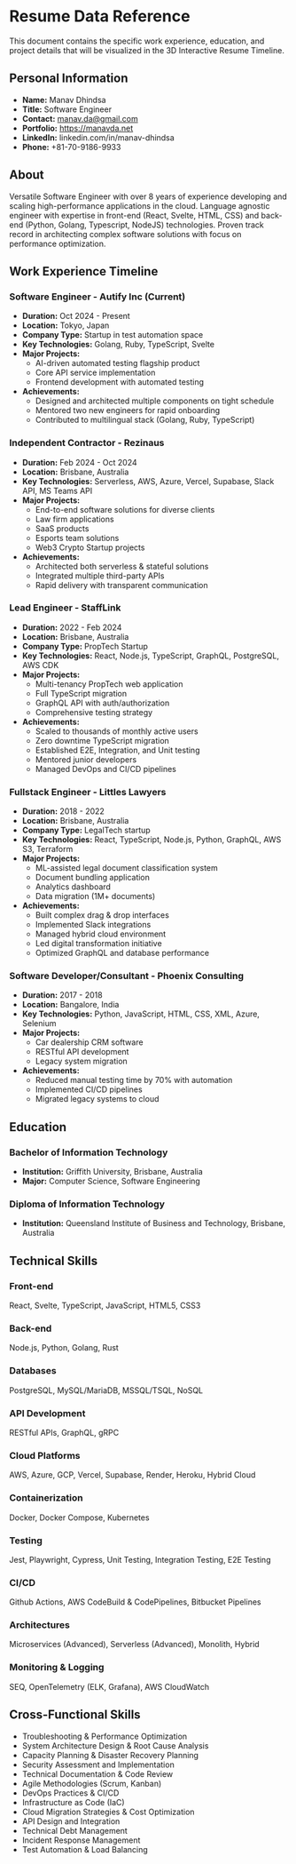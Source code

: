 # Resume Data Reference

This document contains the specific work experience, education, and project details that will be visualized in the 3D Interactive Resume Timeline.

## Personal Information

- **Name:** Manav Dhindsa
- **Title:** Software Engineer
- **Contact:** manav.da@gmail.com
- **Portfolio:** https://manavda.net
- **LinkedIn:** linkedin.com/in/manav-dhindsa
- **Phone:** +81-70-9186-9933

## About

Versatile Software Engineer with over 8 years of experience developing and scaling high-performance applications in the cloud. Language agnostic engineer with expertise in front-end (React, Svelte, HTML, CSS) and back-end (Python, Golang, Typescript, NodeJS) technologies. Proven track record in architecting complex software solutions with focus on performance optimization.

## Work Experience Timeline

### Software Engineer - Autify Inc (Current)

- **Duration:** Oct 2024 - Present
- **Location:** Tokyo, Japan
- **Company Type:** Startup in test automation space
- **Key Technologies:** Golang, Ruby, TypeScript, Svelte
- **Major Projects:**
  - AI-driven automated testing flagship product
  - Core API service implementation
  - Frontend development with automated testing
- **Achievements:**
  - Designed and architected multiple components on tight schedule
  - Mentored two new engineers for rapid onboarding
  - Contributed to multilingual stack (Golang, Ruby, TypeScript)

### Independent Contractor - Rezinaus

- **Duration:** Feb 2024 - Oct 2024
- **Location:** Brisbane, Australia
- **Key Technologies:** Serverless, AWS, Azure, Vercel, Supabase, Slack API, MS Teams API
- **Major Projects:**
  - End-to-end software solutions for diverse clients
  - Law firm applications
  - SaaS products
  - Esports team solutions
  - Web3 Crypto Startup projects
- **Achievements:**
  - Architected both serverless & stateful solutions
  - Integrated multiple third-party APIs
  - Rapid delivery with transparent communication

### Lead Engineer - StaffLink

- **Duration:** 2022 - Feb 2024
- **Location:** Brisbane, Australia
- **Company Type:** PropTech Startup
- **Key Technologies:** React, Node.js, TypeScript, GraphQL, PostgreSQL, AWS CDK
- **Major Projects:**
  - Multi-tenancy PropTech web application
  - Full TypeScript migration
  - GraphQL API with auth/authorization
  - Comprehensive testing strategy
- **Achievements:**
  - Scaled to thousands of monthly active users
  - Zero downtime TypeScript migration
  - Established E2E, Integration, and Unit testing
  - Mentored junior developers
  - Managed DevOps and CI/CD pipelines

### Fullstack Engineer - Littles Lawyers

- **Duration:** 2018 - 2022
- **Location:** Brisbane, Australia
- **Company Type:** LegalTech startup
- **Key Technologies:** React, TypeScript, Node.js, Python, GraphQL, AWS S3, Terraform
- **Major Projects:**
  - ML-assisted legal document classification system
  - Document bundling application
  - Analytics dashboard
  - Data migration (1M+ documents)
- **Achievements:**
  - Built complex drag & drop interfaces
  - Implemented Slack integrations
  - Managed hybrid cloud environment
  - Led digital transformation initiative
  - Optimized GraphQL and database performance

### Software Developer/Consultant - Phoenix Consulting

- **Duration:** 2017 - 2018
- **Location:** Bangalore, India
- **Key Technologies:** Python, JavaScript, HTML, CSS, XML, Azure, Selenium
- **Major Projects:**
  - Car dealership CRM software
  - RESTful API development
  - Legacy system migration
- **Achievements:**
  - Reduced manual testing time by 70% with automation
  - Implemented CI/CD pipelines
  - Migrated legacy systems to cloud

## Education

### Bachelor of Information Technology

- **Institution:** Griffith University, Brisbane, Australia
- **Major:** Computer Science, Software Engineering

### Diploma of Information Technology

- **Institution:** Queensland Institute of Business and Technology, Brisbane, Australia

## Technical Skills

### Front-end

React, Svelte, TypeScript, JavaScript, HTML5, CSS3

### Back-end

Node.js, Python, Golang, Rust

### Databases

PostgreSQL, MySQL/MariaDB, MSSQL/TSQL, NoSQL

### API Development

RESTful APIs, GraphQL, gRPC

### Cloud Platforms

AWS, Azure, GCP, Vercel, Supabase, Render, Heroku, Hybrid Cloud

### Containerization

Docker, Docker Compose, Kubernetes

### Testing

Jest, Playwright, Cypress, Unit Testing, Integration Testing, E2E Testing

### CI/CD

Github Actions, AWS CodeBuild & CodePipelines, Bitbucket Pipelines

### Architectures

Microservices (Advanced), Serverless (Advanced), Monolith, Hybrid

### Monitoring & Logging

SEQ, OpenTelemetry (ELK, Grafana), AWS CloudWatch

## Cross-Functional Skills

- Troubleshooting & Performance Optimization
- System Architecture Design & Root Cause Analysis
- Capacity Planning & Disaster Recovery Planning
- Security Assessment and Implementation
- Technical Documentation & Code Review
- Agile Methodologies (Scrum, Kanban)
- DevOps Practices & CI/CD
- Infrastructure as Code (IaC)
- Cloud Migration Strategies & Cost Optimization
- API Design and Integration
- Technical Debt Management
- Incident Response Management
- Test Automation & Load Balancing
